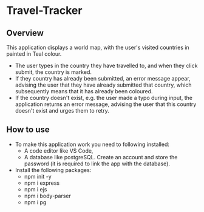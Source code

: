 # Travel-Tracker
## Overview
This application displays a world map, with the user's visited countries in painted in Teal colour.
- The user types in the country they have travelled to, and when they click submit, the country is marked.
- If they country has already been submitted, an error message appear,  advising the user that they have already submitted that country, which subsequently means that it has already been coloured.
- If the country doesn't exist, e.g. the user made a typo during input, the application returns an error message, advising the user that this country doesn't exist and urges them to retry.
## How to use
- To make this application work you need to following installed:
  - A code editor like VS Code,
  - A database like postgreSQL. Create an account and store the password (it is required to link the app with the database).
- Install the following packages:
  - npm init -y
  - npm i express
  - npm i ejs
  - npm i body-parser
  - npm i pg
  

